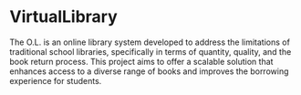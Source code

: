 # VirtualLibrary
The O.L. is an online library system developed to address the limitations of traditional school libraries, specifically in terms of quantity, quality, and the book return process. This project aims to offer a scalable solution that enhances access to a diverse range of books and improves the borrowing experience for students.
